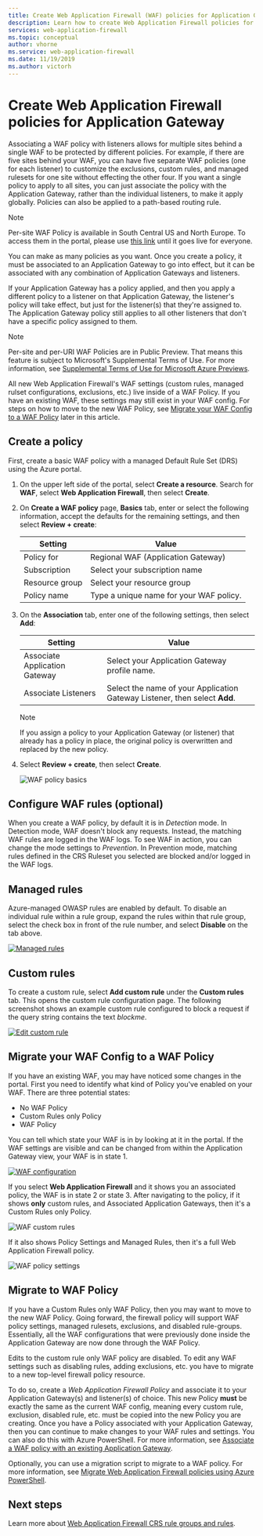 ```yaml
---
title: Create Web Application Firewall (WAF) policies for Application Gateway  
description: Learn how to create Web Application Firewall policies for Application Gateway.
services: web-application-firewall
ms.topic: conceptual
author: vhorne
ms.service: web-application-firewall
ms.date: 11/19/2019
ms.author: victorh
---
```


# Create Web Application Firewall policies for Application Gateway

Associating a WAF policy with listeners allows for multiple sites behind a single WAF to be protected by different policies. For example, if there are five sites behind your WAF, you can have five separate WAF policies (one for each listener) to customize the exclusions, custom rules, and managed rulesets for one site without effecting the other four. If you want a single policy to apply to all sites, you can just associate the policy with the Application Gateway, rather than the individual listeners, to make it apply globally. Policies can also be applied to a path-based routing rule. 

   > [!NOTE]
   > Per-site WAF Policy is available in South Central US and North Europe. To access them in the portal, please use [this link](https://aka.ms/AppgwwafWithAllFeatureFlags) until it goes live for everyone.  

You can make as many policies as you want. Once you create a policy, it must be associated to an Application Gateway to go into effect, but it can be associated with any combination of Application Gateways and listeners. 

If your Application Gateway has a policy applied, and then you apply a different policy to a listener on that Application Gateway, the listener's policy will take effect, but just for the listener(s) that they're assigned to. The Application Gateway policy still applies to all other listeners that don't have a specific policy assigned to them. 

   > [!NOTE]
   > Per-site and per-URI WAF Policies are in Public Preview. That means this feature is subject to Microsoft's Supplemental Terms of Use. For more information, see [Supplemental Terms of Use for Microsoft Azure Previews](https://azure.microsoft.com/support/legal/preview-supplemental-terms/).

All new Web Application Firewall's WAF settings (custom rules, managed rulset configurations, exclusions, etc.) live inside of a WAF Policy. If you have an existing WAF, these settings may still exist in your WAF config. For steps on how to move to the new WAF Policy, see [Migrate your WAF Config to a WAF Policy](#migrate) later in this article. 

## Create a policy

First, create a basic WAF policy with a managed Default Rule Set (DRS) using the Azure portal.

1. On the upper left side of the portal, select **Create a resource**. Search for **WAF**, select **Web Application Firewall**, then select **Create**.
2. On **Create a WAF policy** page, **Basics** tab, enter or select the following information, accept the defaults for the remaining settings, and then select **Review + create**:

   |Setting  |Value  |
   |---------|---------|
   |Policy for     |Regional WAF (Application Gateway)|
   |Subscription     |Select your subscription name|
   |Resource group     |Select your resource group|
   |Policy name     |Type a unique name for your WAF policy.|
3. On the **Association** tab, enter one of the following settings, then select **Add**:

   |Setting  |Value  |
   |---------|---------|
   |Associate Application Gateway     |Select your Application Gateway profile name.|
   |Associate Listeners     |Select the name of your Application Gateway Listener, then select **Add**.|

   > [!NOTE]
   > If you assign a policy to your Application Gateway (or listener) that already has a policy in place, the original policy is overwritten and replaced by the new policy.
4. Select **Review + create**, then select **Create**.

   ![WAF policy basics](../media/create-waf-policy-ag/waf-policy-basics.png)

## Configure WAF rules (optional)

When you create a WAF policy, by default it is in *Detection* mode. In Detection mode, WAF doesn't block any requests. Instead, the matching WAF rules are logged in the WAF logs. To see WAF in action, you can change the mode settings to *Prevention*. In Prevention mode, matching rules defined in the CRS Ruleset you selected are blocked and/or logged in the WAF logs.

## Managed rules

Azure-managed OWASP rules are enabled by default. To disable an individual rule within a rule group, expand the rules within that rule group, select the check box in front of the rule number, and select **Disable** on the tab above.

[ ![Managed rules](../media/create-waf-policy-ag/managed-rules.png) ](../media/create-waf-policy-ag/managed-rules-lrg.png#lightbox)

## Custom rules

To create a custom rule, select **Add custom rule** under the **Custom rules** tab. This opens the custom rule configuration page. The following screenshot shows an example custom rule configured to block a request if the query string contains the text *blockme*.

[ ![Edit custom rule](../media/create-waf-policy-ag/edit-custom-rule.png) ](../media/create-waf-policy-ag/edit-custom-rule-lrg.png#lightbox)

## <a name="migrate"></a>Migrate your WAF Config to a WAF Policy

If you have an existing WAF, you may have noticed some changes in the portal. First you need to identify what kind of Policy you've enabled on your WAF. There are three potential states:

- No WAF Policy
- Custom Rules only Policy
- WAF Policy

You can tell which state your WAF is in by looking at it in the portal. If the WAF settings are visible and can be changed from within the Application Gateway view, your WAF is in state 1.

[ ![WAF configuration](../media/create-waf-policy-ag/waf-configure.png) ](../media/create-waf-policy-ag/waf-configure-lrg.png#lightbox)

If you select **Web Application Firewall** and it shows you an associated policy, the WAF is in state 2 or state 3. After navigating to the policy, if it shows **only** custom rules, and Associated Application Gateways, then it's a Custom Rules only Policy.

![WAF custom rules](../media/create-waf-policy-ag/waf-custom-rules.png)

If it also shows Policy Settings and Managed Rules, then it's a full Web Application Firewall policy. 

![WAF policy settings](../media/create-waf-policy-ag/waf-policy-settings.png)

## Migrate to WAF Policy

If you have a Custom Rules only WAF Policy, then you may want to move to the new WAF Policy. Going forward, the firewall policy will support WAF policy settings, managed rulesets, exclusions, and disabled rule-groups. Essentially, all the WAF configurations that were previously done inside the Application Gateway are now done through the WAF Policy. 

Edits to the custom rule only WAF policy are disabled. To edit any WAF settings such as disabling rules, adding exclusions, etc. you have to migrate to a new top-level firewall policy resource.

To do so, create a *Web Application Firewall Policy* and associate it to your Application Gateway(s) and listener(s) of choice. This new Policy **must** be exactly the same as the current WAF config, meaning every custom rule, exclusion, disabled rule, etc. must be copied into the new Policy you are creating. Once you have a Policy associated with your Application Gateway, then you can continue to make changes to your WAF rules and settings. You can also do this with Azure PowerShell. For more information, see [Associate a WAF policy with an existing Application Gateway](associate-waf-policy-existing-gateway.md).

Optionally, you can use a migration script to migrate to a WAF policy. For more information, see [Migrate Web Application Firewall policies using Azure PowerShell](migrate-policy.md).

## Next steps

Learn more about [Web Application Firewall CRS rule groups and rules](application-gateway-crs-rulegroups-rules.md).
